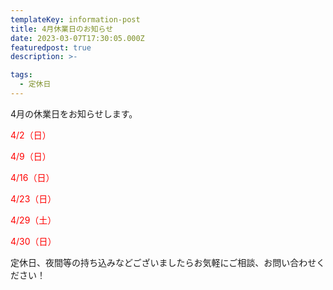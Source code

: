 ```yaml
---
templateKey: information-post
title: 4月休業日のお知らせ
date: 2023-03-07T17:30:05.000Z
featuredpost: true
description: >-

tags:
  - 定休日
---
```


4月の休業日をお知らせします。

<span style="color: red;">4/2（日）</span>

<span style="color: red;">4/9（日）</span>

<span style="color: red;">4/16（日）</span>

<span style="color: red;">4/23（日）</span>

<span style="color: red;">4/29（土）</span>

<span style="color: red;">4/30（日）</span>


定休日、夜間等の持ち込みなどございましたらお気軽にご相談、お問い合わせください！

